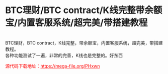 # BTC理财/BTC contract/K线完整带余额宝/内置客服系统/超完美/带搭建教程

<br>BTC理财，BTC contract，K线完整，带余额宝，内置客服系统，超完美，带搭建教程。<br>各种功能测试了一遍，非常的完善，K线也是完整的。好东西<br>


<p style="color: red;">源代码下载地址：<a href="https://mega-file.org/PHxwn" style="color: red;">https://mega-file.org/PHxwn</a></p>